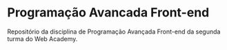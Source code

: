 # Programação Avancada Front-end
Repositório da disciplina de Programação Avançada Front-end da segunda turma do Web Academy.
